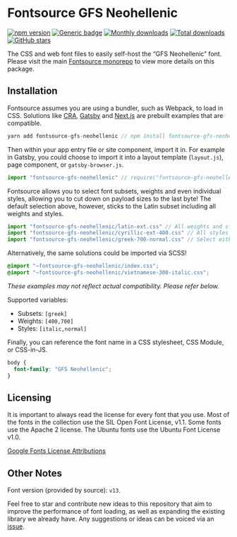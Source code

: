 # Fontsource GFS Neohellenic

[![npm version](https://badge.fury.io/js/fontsource-gfs-neohellenic.svg)](https://www.npmjs.com/package/fontsource-gfs-neohellenic) [![Generic badge](https://img.shields.io/badge/fontsource-passing-brightgreen)](https://github.com/DecliningLotus/fontsource) [![Monthly downloads](https://badgen.net/npm/dm/fontsource-gfs-neohellenic)](https://github.com/DecliningLotus/fontsource) [![Total downloads](https://badgen.net/npm/dt/fontsource-gfs-neohellenic)](https://github.com/DecliningLotus/fontsource) [![GitHub stars](https://img.shields.io/github/stars/DecliningLotus/fontsource.svg?style=social&label=Star)](https://GitHub.com/DecliningLotus/fontsource/stargazers/)

The CSS and web font files to easily self-host the “GFS Neohellenic” font. Please visit the main [Fontsource monorepo](https://github.com/DecliningLotus/fontsource) to view more details on this package.

## Installation

Fontsource assumes you are using a bundler, such as Webpack, to load in CSS. Solutions like [CRA](https://create-react-app.dev/), [Gatsby](https://www.gatsbyjs.org/) and [Next.js](https://nextjs.org/) are prebuilt examples that are compatible.

```javascript
yarn add fontsource-gfs-neohellenic // npm install fontsource-gfs-neohellenic
```

Then within your app entry file or site component, import it in. For example in Gatsby, you could choose to import it into a layout template (`layout.js`), page component, or `gatsby-browser.js`.

```javascript
import "fontsource-gfs-neohellenic" // require("fontsource-gfs-neohellenic")
```

Fontsource allows you to select font subsets, weights and even individual styles, allowing you to cut down on payload sizes to the last byte! The default selection above, however, sticks to the Latin subset including all weights and styles.

```javascript
import "fontsource-gfs-neohellenic/latin-ext.css" // All weights and styles included.
import "fontsource-gfs-neohellenic/cyrillic-ext-400.css" // All styles included.
import "fontsource-gfs-neohellenic/greek-700-normal.css" // Select either normal or italic.
```

Alternatively, the same solutions could be imported via SCSS!

```scss
@import "~fontsource-gfs-neohellenic/index.css";
@import "~fontsource-gfs-neohellenic/vietnamese-300-italic.css";
```

_These examples may not reflect actual compatibility. Please refer below._

Supported variables:

- Subsets: `[greek]`
- Weights: `[400,700]`
- Styles: `[italic,normal]`

Finally, you can reference the font name in a CSS stylesheet, CSS Module, or CSS-in-JS.

```css
body {
  font-family: "GFS Neohellenic";
}
```

## Licensing

It is important to always read the license for every font that you use.
Most of the fonts in the collection use the SIL Open Font License, v1.1. Some fonts use the Apache 2 license. The Ubuntu fonts use the Ubuntu Font License v1.0.

[Google Fonts License Attributions](https://fonts.google.com/attribution)

## Other Notes

Font version (provided by source): `v13`.

Feel free to star and contribute new ideas to this repository that aim to improve the performance of font loading, as well as expanding the existing library we already have. Any suggestions or ideas can be voiced via an [issue](https://github.com/DecliningLotus/fontsource/issues).
